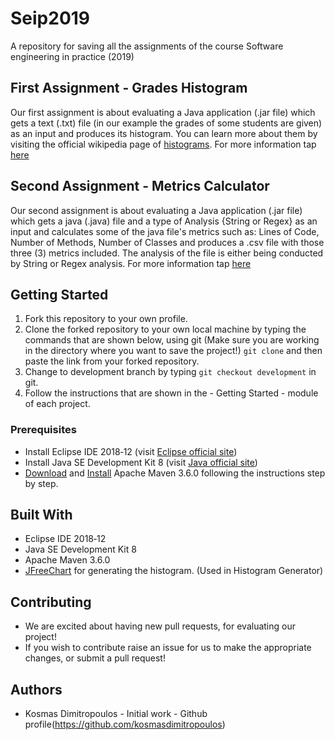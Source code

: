 
# Seip2019
A repository for saving all the assignments of the course Software engineering in practice (2019)

## First Assignment - Grades Histogram
Our first assignment is about evaluating a Java application (.jar file) which gets a text (.txt) file (in our example the grades of some students are given) as an input and produces its histogram. You can learn more about them by visiting the official wikipedia page of [histograms](https://en.wikipedia.org/wiki/Histogram). For more information tap [here](https://github.com/kosmasdimitropoulos/Seip2019/tree/master/seip2019/gradeshistogram)

## Second Assignment - Metrics Calculator
Our second assignment is about evaluating a Java application (.jar file) which gets a java (.java) file and a type of Analysis {String or Regex} as an input and calculates some of the java file's metrics such as: Lines of Code, Number of Methods, Number of Classes and produces a .csv file with those three (3) metrics included. The analysis of the file is either being conducted by String or Regex analysis. For more information tap [here](https://github.com/kosmasdimitropoulos/Seip2019/tree/development/seip2019/metricsCalculator)

## Getting Started
1. Fork this repository to your own profile.
2. Clone the forked repository to your own local machine by typing the commands that are shown below, using git (Make sure you are working in the directory where you want to save the project!) `git clone` and then paste the link from your forked repository.
3. Change to development branch by typing `git checkout development` in git.
4. Follow the instructions that are shown in the - Getting Started - module of each project.

### Prerequisites
* Install Eclipse IDE 2018‑12 (visit [Eclipse official site](https://www.eclipse.org/downloads/))
* Install Java SE Development Kit 8 (visit [Java official site](https://www.oracle.com/technetwork/java/javase/downloads/jdk8-downloads-2133151.html))
* [Download](https://maven.apache.org/download.cgi) and [Install](https://maven.apache.org/install.html) Apache Maven 3.6.0 following the instructions step by step.

## Built With
* Eclipse IDE 2018‑12
* Java SE Development Kit 8
* Apache Maven 3.6.0
* [JFreeChart](https://mvnrepository.com/artifact/org.jfree/jfreechart) for generating the histogram. (Used in Histogram Generator)

## Contributing
* We are excited about having new pull requests, for evaluating our project!
* If you wish to contribute raise an issue for us to make the appropriate changes, or submit a pull request!

## Authors
* Kosmas Dimitropoulos - Initial work - Github profile(https://github.com/kosmasdimitropoulos)
